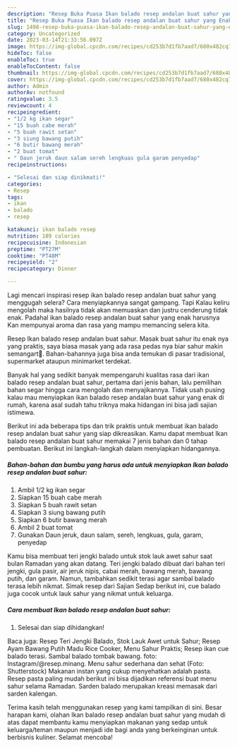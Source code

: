 ```yaml
---
description: "Resep Buka Puasa Ikan balado resep andalan buat sahur yang Enak Banget"
title: "Resep Buka Puasa Ikan balado resep andalan buat sahur yang Enak Banget"
slug: 1498-resep-buka-puasa-ikan-balado-resep-andalan-buat-sahur-yang-enak-banget
category: Uncategorized
date: 2023-03-14T21:33:56.097Z
image: https://img-global.cpcdn.com/recipes/cd253b7d1fb7aad7/680x482cq70/ikan-balado-resep-andalan-buat-sahur-foto-resep-utama.jpg
hideToc: false
enableToc: true
enableTocContent: false
thumbnail: https://img-global.cpcdn.com/recipes/cd253b7d1fb7aad7/680x482cq70/ikan-balado-resep-andalan-buat-sahur-foto-resep-utama.jpg
cover: https://img-global.cpcdn.com/recipes/cd253b7d1fb7aad7/680x482cq70/ikan-balado-resep-andalan-buat-sahur-foto-resep-utama.jpg
author: Admin
authorAv: notfound
ratingvalue: 3.5
reviewcount: 4
recipeingredient:
- "1/2 kg ikan segar"
- "15 buah cabe merah"
- "5 buah rawit setan"
- "3 siung bawang putih"
- "6 butir bawang merah"
- "2 buat tomat"
- " Daun jeruk daun salam sereh lengkuas gula garam penyedap"
recipeinstructions:

- "Selesai dan siap dinikmati!"
categories:
- Resep
tags:
- ikan
- balado
- resep

katakunci: ikan balado resep 
nutrition: 189 calories
recipecuisine: Indonesian
preptime: "PT27M"
cooktime: "PT48M"
recipeyield: "2"
recipecategory: Dinner

---
```



Lagi mencari inspirasi resep ikan balado resep andalan buat sahur yang menggugah selera? Cara menyiapkannya sangat gampang. Tapi Kalau keliru mengolah maka hasilnya tidak akan memuaskan dan justru cenderung tidak enak. Padahal ikan balado resep andalan buat sahur yang enak harusnya Kan mempunyai aroma dan rasa yang mampu memancing selera kita.


Resep Ikan balado resep andalan buat sahur. Masak buat sahur itu enak nya yang praktis, saya biasa masak yang ada rasa pedas nya biar sahur makin semangart🥰. Bahan-bahannya juga bisa anda temukan di pasar tradisional, supermarket ataupun minimarket terdekat.

Banyak hal yang sedikit banyak mempengaruhi kualitas rasa dari ikan balado resep andalan buat sahur, pertama dari jenis bahan, lalu pemilihan bahan segar hingga cara mengolah dan menyajikannya. Tidak usah pusing kalau mau menyiapkan ikan balado resep andalan buat sahur yang enak di rumah, karena asal sudah tahu triknya maka hidangan ini bisa jadi sajian istimewa.


Berikut ini ada beberapa tips dan trik praktis untuk membuat ikan balado resep andalan buat sahur yang siap dikreasikan. Kamu dapat membuat Ikan balado resep andalan buat sahur memakai 7 jenis bahan dan 0 tahap pembuatan. Berikut ini langkah-langkah dalam menyiapkan hidangannya.

<!--inarticleads1-->

##### Bahan-bahan dan bumbu yang harus ada untuk menyiapkan Ikan balado resep andalan buat sahur:

1. Ambil 1/2 kg ikan segar
1. Siapkan 15 buah cabe merah
1. Siapkan 5 buah rawit setan
1. Siapkan 3 siung bawang putih
1. Siapkan 6 butir bawang merah
1. Ambil 2 buat tomat
1. Gunakan  Daun jeruk, daun salam, sereh, lengkuas, gula, garam, penyedap


Kamu bisa membuat teri jengki balado untuk stok lauk awet sahur saat bulan Ramadan yang akan datang. Teri jengki balado dibuat dari bahan teri jengki, gula pasir, air jeruk nipis, cabai merah, bawang merah, bawang putih, dan garam. Namun, tambahkan sedikit terasi agar sambal balado terasa lebih nikmat. Simak resep dari Sajian Sedap berikut ini, cue balado juga cocok untuk lauk sahur yang nikmat untuk keluarga. 

<!--inarticleads2-->

##### Cara membuat Ikan balado resep andalan buat sahur:


1. Selesai dan siap dihidangkan!

Baca juga: Resep Teri Jengki Balado, Stok Lauk Awet untuk Sahur; Resep Ayam Bawang Putih Madu Rice Cooker, Menu Sahur Praktis; Resep ikan cue balado terasi. Sambal balado tombak bawang. foto: Instagram/@resep.minang. Menu sahur sederhana dan sehat (Foto: Shutterstock) Makanan instan yang cukup menyehatkan adalah pasta. Resep pasta paling mudah berikut ini bisa dijadikan referensi buat menu sahur selama Ramadan. Sarden balado merupakan kreasi memasak dari sarden kalengan. 

Terima kasih telah menggunakan resep yang kami tampilkan di sini. Besar harapan kami, olahan Ikan balado resep andalan buat sahur yang mudah di atas dapat membantu kamu menyiapkan makanan yang sedap untuk keluarga/teman maupun menjadi ide bagi anda yang berkeinginan untuk berbisnis kuliner. Selamat mencoba!

